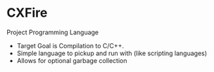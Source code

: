 # CXFire
Project Programming Language

- Target Goal is Compilation to C/C++.
- Simple language to pickup and run with (like scripting languages)
- Allows for optional garbage collection
